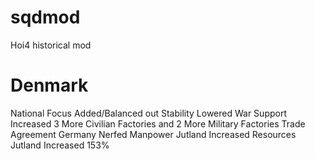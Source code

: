 # sqdmod
Hoi4 historical mod

# Denmark
National Focus Added/Balanced out
Stability Lowered War Support Increased
3 More Civilian Factories and 2 More Military Factories
Trade Agreement Germany Nerfed
Manpower Jutland Increased
Resources Jutland Increased 153%
